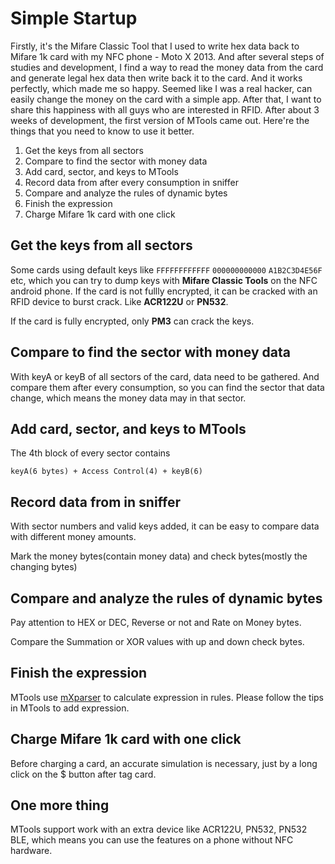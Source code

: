 # Simple Startup

Firstly, it's the Mifare Classic Tool that I used to write hex data back to Mifare 1k card with my NFC phone - Moto X 2013. And after several steps of studies and development, I find a way to read the money data from the card and generate legal hex data then write back it to the card. And it works perfectly, which made me so happy. Seemed like I was a real hacker, can easily change the money on the card with a simple app. After that, I want to share this happiness with all guys who are interested in RFID. After about 3 weeks of development, the first version of MTools came out. Here're the things that you need to know to use it better.

1. Get the keys from all sectors
2. Compare to find the sector with money data
3. Add card, sector, and  keys to MTools
4. Record data from after every consumption in sniffer
5. Compare and analyze the rules of dynamic bytes
6. Finish the expression
7. Charge Mifare 1k  card with one click

## Get the keys from all sectors

Some cards using default keys like `FFFFFFFFFFFF` `000000000000` `A1B2C3D4E56F` etc, which you can try to dump keys with **Mifare Classic Tools** on the NFC android phone. If the card is not fullly encrypted, it can be cracked with an RFID device to burst crack. Like **ACR122U** or **PN532**.

If the card is fully encrypted, only **PM3** can crack the keys.

## Compare to find the sector with money data

With keyA or keyB of all sectors of the card, data need to be gathered. And compare them after every consumption, so you can find the sector that data change, which means the money data may in that sector.

## Add card, sector, and  keys to MTools

The 4th block of every sector contains

`keyA(6 bytes) + Access Control(4) + keyB(6)`

## Record data from in sniffer

With sector numbers and valid keys added, it can be easy to compare data with different money amounts.

Mark the money bytes(contain money data) and check bytes(mostly the changing bytes)

## Compare and analyze the rules of dynamic bytes

Pay attention to HEX or DEC, Reverse or not and Rate on Money bytes.

Compare the Summation or XOR values with up and down check bytes.

## Finish the expression

MTools use [mXparser](http://mathparser.org) to calculate expression in rules. Please follow the tips in MTools to add expression.

## Charge Mifare 1k  card with one click

Before charging a card, an accurate simulation is necessary, just by a long click on the $ button after tag card.

## One more thing

MTools support work with an extra device like ACR122U, PN532, PN532 BLE, which means you can use the features on a phone without NFC hardware.
